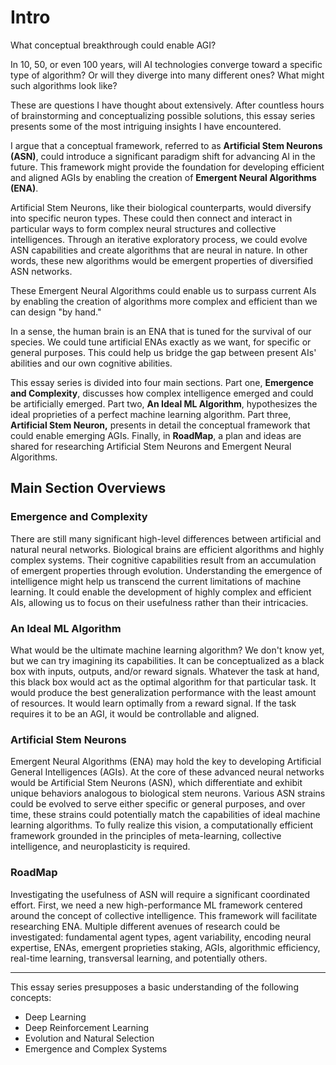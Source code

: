 # Intro

What conceptual breakthrough could enable AGI?

In 10, 50, or even 100 years, will AI technologies converge toward a specific type of algorithm? Or will they diverge into many different ones? What might such algorithms look like?

These are questions I have thought about extensively. 
After countless hours of brainstorming and conceptualizing possible solutions, this essay series presents some of the most intriguing insights I have encountered. 

I argue that a conceptual framework, referred to as **Artificial Stem Neurons (ASN)**, could introduce a significant paradigm shift for advancing AI in the future. This framework might provide the foundation for developing efficient and aligned AGIs by enabling the creation of **Emergent Neural Algorithms (ENA)**.

Artificial Stem Neurons, like their biological counterparts, would diversify into specific neuron types. These could then connect and interact in particular ways to form complex neural structures and collective intelligences. Through an iterative exploratory process, we could evolve ASN capabilities and create algorithms that are neural in nature. In other words, these new algorithms would be emergent properties of diversified ASN networks.

These Emergent Neural Algorithms could enable us to surpass current AIs by enabling the creation of algorithms more complex and efficient than we can design "by hand."

In a sense, the human brain is an ENA that is tuned for the survival of our species. We could tune artificial ENAs exactly as we want, for specific or general purposes. This could help us bridge the gap between present AIs' abilities and our own cognitive abilities.

This essay series is divided into four main sections. Part one, **Emergence and Complexity**, discusses how complex intelligence emerged and could be artificially emerged. Part two, **An Ideal ML Algorithm**, hypothesizes the ideal proprieties of a perfect machine learning algorithm. Part three, **Artificial Stem Neuron,** presents in detail the conceptual framework that could enable emerging AGIs. Finally, in **RoadMap**, a plan and ideas are shared for researching Artificial Stem Neurons and Emergent Neural Algorithms.


## Main Section Overviews


### Emergence and Complexity

There are still many significant high-level differences between artificial and natural neural networks. Biological brains are efficient algorithms and highly complex systems. Their cognitive capabilities result from an accumulation of emergent properties through evolution. Understanding the emergence of intelligence might help us transcend the current limitations of machine learning. It could enable the development of highly complex and efficient AIs, allowing us to focus on their usefulness rather than their intricacies.

### An Ideal ML Algorithm

What would be the ultimate machine learning algorithm? We don't know yet, but we can try imagining its capabilities. It can be conceptualized as a black box with inputs, outputs, and/or reward signals. Whatever the task at hand, this black box would act as the optimal algorithm for that particular task. It would produce the best generalization performance with the least amount of resources. It would learn optimally from a reward signal. If the task requires it to be an AGI, it would be controllable and aligned.

### Artificial Stem Neurons

Emergent Neural Algorithms (ENA) may hold the key to developing Artificial General Intelligences (AGIs). At the core of these advanced neural networks would be Artificial Stem Neurons (ASN), which differentiate and exhibit unique behaviors analogous to biological stem neurons. Various ASN strains could be evolved to serve either specific or general purposes, and over time, these strains could potentially match the capabilities of ideal machine learning algorithms. To fully realize this vision, a computationally efficient framework grounded in the principles of meta-learning, collective intelligence, and neuroplasticity is required.

### RoadMap

Investigating the usefulness of ASN will require a significant coordinated effort. First, we need a new high-performance ML framework centered around the concept of collective intelligence. This framework will facilitate researching ENA. Multiple different avenues of research could be investigated: fundamental agent types, agent variability, encoding neural expertise, ENAs, emergent proprieties staking, AGIs, algorithmic efficiency, real-time learning, transversal learning, and potentially others.

***

This essay series presupposes a basic understanding of the following concepts:

- Deep Learning
- Deep Reinforcement Learning
- Evolution and Natural Selection
- Emergence and Complex Systems